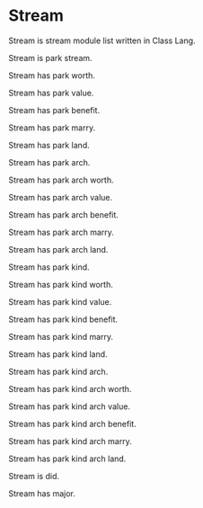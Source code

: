 # Stream

Stream is stream module list written in Class Lang.

Stream is park stream.

Stream has park worth.

Stream has park value.

Stream has park benefit.

Stream has park marry.

Stream has park land.

Stream has park arch.

Stream has park arch worth.

Stream has park arch value.

Stream has park arch benefit.

Stream has park arch marry.

Stream has park arch land.

Stream has park kind.

Stream has park kind worth.

Stream has park kind value.

Stream has park kind benefit.

Stream has park kind marry.

Stream has park kind land.

Stream has park kind arch.

Stream has park kind arch worth.

Stream has park kind arch value.

Stream has park kind arch benefit.

Stream has park kind arch marry.

Stream has park kind arch land.

Stream is did.

Stream has major.